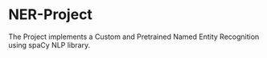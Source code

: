 # NER-Project
The Project implements a Custom and Pretrained Named Entity Recognition using spaCy NLP library.
